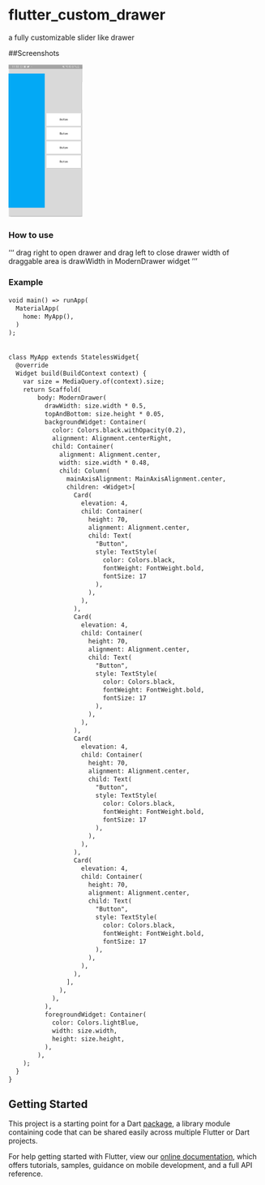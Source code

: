 # flutter_custom_drawer

a fully customizable slider like drawer

##Screenshots

<img src="ss1.jpg" height="300em"/>



### How to use
‘‘‘
   drag right to open drawer and drag left to close drawer
   width of draggable area is drawWidth in ModernDrawer widget
’’’
### Example
```
void main() => runApp(
  MaterialApp(
    home: MyApp(),
  )
);


class MyApp extends StatelessWidget{
  @override
  Widget build(BuildContext context) {
    var size = MediaQuery.of(context).size;
    return Scaffold(
        body: ModernDrawer(
          drawWidth: size.width * 0.5,
          topAndBottom: size.height * 0.05,
          backgroundWidget: Container(
            color: Colors.black.withOpacity(0.2),
            alignment: Alignment.centerRight,
            child: Container(
              alignment: Alignment.center,
              width: size.width * 0.48,
              child: Column(
                mainAxisAlignment: MainAxisAlignment.center,
                children: <Widget>[
                  Card(
                    elevation: 4,
                    child: Container(
                      height: 70,
                      alignment: Alignment.center,
                      child: Text(
                        "Button",
                        style: TextStyle(
                          color: Colors.black,
                          fontWeight: FontWeight.bold,
                          fontSize: 17
                        ),
                      ),
                    ),
                  ),
                  Card(
                    elevation: 4,
                    child: Container(
                      height: 70,
                      alignment: Alignment.center,
                      child: Text(
                        "Button",
                        style: TextStyle(
                          color: Colors.black,
                          fontWeight: FontWeight.bold,
                          fontSize: 17
                        ),
                      ),
                    ),
                  ),
                  Card(
                    elevation: 4,
                    child: Container(
                      height: 70,
                      alignment: Alignment.center,
                      child: Text(
                        "Button",
                        style: TextStyle(
                          color: Colors.black,
                          fontWeight: FontWeight.bold,
                          fontSize: 17
                        ),
                      ),
                    ),
                  ),
                  Card(
                    elevation: 4,
                    child: Container(
                      height: 70,
                      alignment: Alignment.center,
                      child: Text(
                        "Button",
                        style: TextStyle(
                          color: Colors.black,
                          fontWeight: FontWeight.bold,
                          fontSize: 17
                        ),
                      ),
                    ),
                  ),
                ],
              ),
            ),
          ),
          foregroundWidget: Container(
            color: Colors.lightBlue,
            width: size.width,
            height: size.height,
          ),
        ),
    );
  }
}
```

## Getting Started

This project is a starting point for a Dart
[package](https://flutter.dev/developing-packages/),
a library module containing code that can be shared easily across
multiple Flutter or Dart projects.

For help getting started with Flutter, view our 
[online documentation](https://flutter.dev/docs), which offers tutorials, 
samples, guidance on mobile development, and a full API reference.

